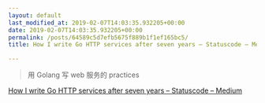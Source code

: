 ```yaml
---
layout: default
last_modified_at: 2019-02-07T14:03:35.932205+00:00
date: 2019-02-07T14:03:35.932205+00:00
permalink: /posts/64589c5d7efb5675f889b1f1ef165bc5/
title: How I write Go HTTP services after seven years – Statuscode – Medium

---
```


> 用 Golang 写 web 服务的 practices

[How I write Go HTTP services after seven years – Statuscode – Medium](https://medium.com/statuscode/how-i-write-go-http-services-after-seven-years-37c208122831)


